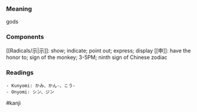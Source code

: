 ### Meaning

gods

### Components

[[Radicals/示|示]]: show; indicate; point out; express; display [[申]]: have the honor to; sign of the monkey; 3-5PM; ninth sign of Chinese zodiac

### Readings

```
- Kunyomi: かみ、かん-、こう-
- Onyomi: シン、ジン
```

#kanji